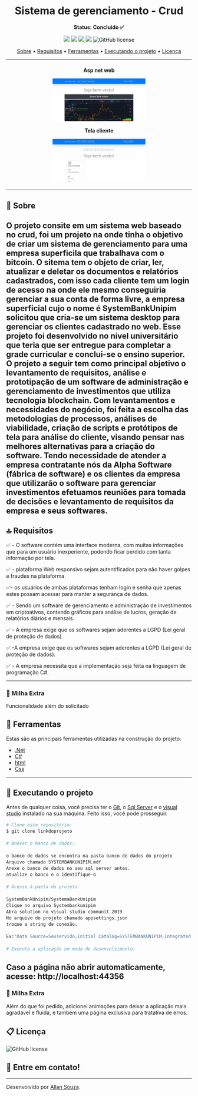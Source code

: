 <!-- título -->
<h1 align="center">
  Sistema de gerenciamento - Crud
</h1>

<!-- status -->
<p align="center"><b>Status: Concluído ✅</b></p>

<!-- badges -->
<p align="center">
  <img src="https://img.shields.io/github/languages/count/AllanSouzaSilva/SystembankUnipim?color=431d7c">
  <img src="https://img.shields.io/github/repo-size/AllanSouzaSilva/SystembankUnipim?color=F62E76">
  <a href="https://www.linkedin.com/in/AllanSouzaSilva/">
    <img src="https://img.shields.io/badge/made%20by-Allan%20Souza-431d7c">
  </a>
  <img src="https://img.shields.io/github/last-commit/AllanSouzaSilva/SystembankUnipim?color=F62E76">
  <img alt="GitHub license" src="https://github.com/AllanSouzaSilva/SystemBankUnipim/blob/main/LICENSE">
</p>

<!-- index -->
<p align="center">
  <a href="#-sobre">Sobre</a> •
  <a href="#-requisitos">Requisitos</a> •
  <a href="#-ferramentas">Ferramentas</a> •
  <a href="#-executando-o-projeto">Executando o projeto</a> •
  <a href="#-licença">Licença</a>
</p>

---
<!-- imagens-->
<h4 align="center">
  <p>Asp net web</p>
  
  <img width="50%" alt="Webhome" title="Webhome" src="https://github.com/AllanSouzaSilva/SystemBankUnipim/blob/main/Systembankunipim/Systembankunipim/printsprojeto/home.JPG">
  <p>Tela cliente</p>
  <img width="50%" alt="WebIndexCliente" title="WebIndexCliente" src="https://github.com/AllanSouzaSilva/SystemBankUnipim/blob/main/Systembankunipim/Systembankunipim/printsprojeto/indexCliente.JPG">
</h4>

---

## 📄 Sobre
O projeto consite em um sistema web baseado no crud, foi um projeto na onde tinha o objetivo de criar um sistema de gerenciamento para uma empresa superficila que trabalhava com o bitcoin. O sitema tem o objeto de criar, ler, atualizar e deletar os documentos e relatórios cadastrados, com isso  cada cliente tem um login de acesso na onde ele mesmo conseguiria gerenciar a sua conta de forma livre, a empresa superficial cujo o nome é SystemBankUnipim solicitou que cria-se um sistema desktop para gerenciar os clientes cadastrado no web. Esse projeto foi desenvolvido no nivel universitário que teria que ser entregue para completar a grade curricular e conclui-se o ensino superior. 
O projeto a seguir tem como principal objetivo o levantamento de requisitos, análise e 
prototipação de um software de administração e gerenciamento de investimentos que utiliza 
tecnologia blockchain.
Com levantamentos e necessidades do negócio, foi feita a escolha das metodologias de 
processos, análises de viabilidade, criação de scripts e protótipos de tela para análise do cliente, 
visando pensar nas melhores alternativas para a criação do software. 
Tendo necessidade de atender a empresa contratante nós da Alpha Software (fábrica de 
software) e os clientes da empresa que utilizarão o software para gerenciar investimentos 
efetuamos reuniões para tomada de decisões e levantamento de requisitos da empresa e seus 
softwares.
---

## 🔝 Requisitos

✅ - O software contém uma interface moderna, com muitas informações que para um 
usuário inexperiente, podendo ficar perdido com tanta informação por tela.

✅ - plataforma Web responsivo sejam 
autentificados para não haver golpes e fraudes na 
plataforma.

✅-  os usuários de ambas 
plataformas tenham login e senha que apenas estes 
possam acessar para manter a segurança de dados.


✅ - Sendo um software de 
gerenciamento e administração de investimentos em 
criptoativos, contendo gráficos para análise de lucros, 
geração de relatórios diários e mensais.

✅ - A empresa exige que os softwares sejam aderentes a 
LGPD (Lei geral de proteção de dados).

✅ -A empresa exige que os softwares sejam aderentes a 
LGPD (Lei geral de proteção de dados).

✅ - A empresa necessita que a implementação seja feita na 
linguagem de programação C#.


---

### 🚀 Milha Extra

Funcionalidade além do solicitado

## 🔨 Ferramentas

Estas são as principais ferramentas utilizadas na construção do projeto:

- [.Net](https://docs.microsoft.com/en-us/dotnet/)
- [C#](https://docs.microsoft.com/en-us/dotnet/csharp/)
- [html](https://github.com/twbs)
- [Css](https://github.com/css)

---

## 🚀 Executando o projeto

Antes de qualquer coisa, você precisa ter o [Git](https://git-scm.com), o [Sql Server](https://www.microsoft.com/pt-br/sql-server/sql-server-downloads) e o [visual studio](https://visualstudio.microsoft.com/pt-br/downloads/) instalado na sua máquina. Feito isso, você pode prosseguir.

```bash
# Clone este repositório:
$ git clone linkdoprojeto

# Anexar o banco de dados:

o banco de dados se encontra na pasta banco de dados do projeto
Arquivo chamado SYSTEMBANKUNIPIM.mdf
Anexe o banco de dados no seu sql server antes.
atualize o banco e o identifique-o 

# Acesse à pasta do projeto:

SystemBankUnipim/SystemaBankUnipim
Clique no arquivo Systembankunipim
Abra solution no visual studio communit 2019
No arquivo do projeto chamado appsettings.json
troque a string de conexão. 

Ex:"Data Source=Seuservido;Initial Catalog=SYSTEMBANKUNIPIM;Integrated Security=True"

# Execute a aplicação em modo de desenvolvimento:
```
Caso a página não abrir automaticamente, acesse: http://localhost:44356
---
### 🚀 Milha Extra

Além do que foi pedido, adicionei animações para deixar a aplicação mais agradável e fluida, e também uma página exclusiva para tratativa de erros.

## 📋 Licença
<img alt="GitHub license" src="https://github.com/AllanSouzaSilva/SystemBankUnipim/blob/main/LICENSE">


## 🚀 Entre em contato!
---
Desenvolvido por [Allan Souza](https://www.linkedin.com/in/allan-souza-silva-794164146/).


